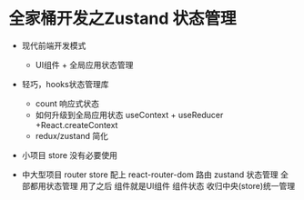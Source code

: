 # 全家桶开发之Zustand 状态管理

- 现代前端开发模式
     - UI组件 + 全局应用状态管理 
- 轻巧，hooks状态管理库 
     - count 响应式状态
     - 如何升级到全局应用状态
           useContext + useReducer +React.createContext
     - redux/zustand  简化

- 小项目 store 没有必要使用
- 中大型项目 router store 配上
     react-router-dom  路由
     zustand  状态管理
     全部都用状态管理 用了之后 组件就是UI组件
     组件状态 收归中央(store)统一管理
